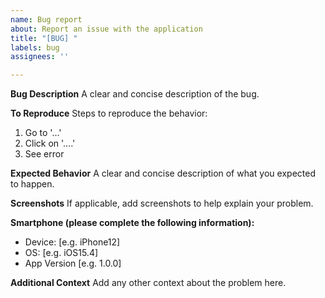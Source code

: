 ```yaml
---
name: Bug report
about: Report an issue with the application
title: "[BUG] "
labels: bug
assignees: ''

---
```


**Bug Description**
A clear and concise description of the bug.

**To Reproduce**
Steps to reproduce the behavior:
1. Go to '...'
2. Click on '....'
3. See error

**Expected Behavior**
A clear and concise description of what you expected to happen.

**Screenshots**
If applicable, add screenshots to help explain your problem.

**Smartphone (please complete the following information):**
 - Device: [e.g. iPhone12]
 - OS: [e.g. iOS15.4]
 - App Version [e.g. 1.0.0]

**Additional Context**
Add any other context about the problem here.
